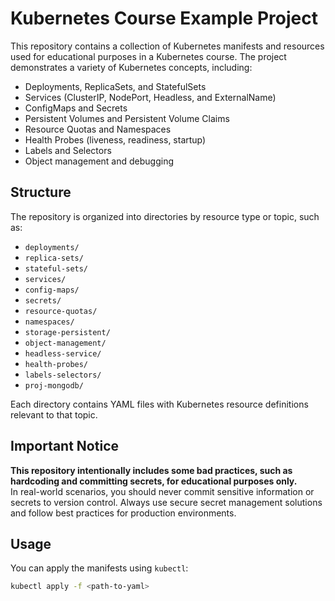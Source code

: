 # Kubernetes Course Example Project

This repository contains a collection of Kubernetes manifests and resources used for educational purposes in a Kubernetes course. The project demonstrates a variety of Kubernetes concepts, including:

- Deployments, ReplicaSets, and StatefulSets
- Services (ClusterIP, NodePort, Headless, and ExternalName)
- ConfigMaps and Secrets
- Persistent Volumes and Persistent Volume Claims
- Resource Quotas and Namespaces
- Health Probes (liveness, readiness, startup)
- Labels and Selectors
- Object management and debugging

## Structure

The repository is organized into directories by resource type or topic, such as:

- `deployments/`
- `replica-sets/`
- `stateful-sets/`
- `services/`
- `config-maps/`
- `secrets/`
- `resource-quotas/`
- `namespaces/`
- `storage-persistent/`
- `object-management/`
- `headless-service/`
- `health-probes/`
- `labels-selectors/`
- `proj-mongodb/`

Each directory contains YAML files with Kubernetes resource definitions relevant to that topic.

## Important Notice

**This repository intentionally includes some bad practices, such as hardcoding and committing secrets, for educational purposes only.**  
In real-world scenarios, you should never commit sensitive information or secrets to version control. Always use secure secret management solutions and follow best practices for production environments.

## Usage

You can apply the manifests using `kubectl`:

```sh
kubectl apply -f <path-to-yaml>